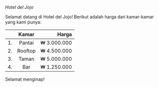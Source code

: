 *Hotel del Jojo*

Selamat datang di Hotel del Jojo!
Berikut adalah harga dari kamar-kamar yang kami punya:

|    | Kamar   | Harga       |
| -- |:-------:| -----------:|
| 1. | Pantai  | ₩ 3.000.000 |
| 2. | Rooftop | ₩ 4.500.000 |
| 3. | Taman   | ₩ 5.000.000 |
| 4. | Bar     | ₩ 1.250.000 |

Selamat menginap!